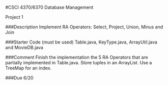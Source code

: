 #CSCI 4370/6370 Database Management

Project 1

###Description
Implement RA Operators: Select, Project, Union, Minus and Join

###Starter Code (must be used)
Table.java, KeyType.java, ArrayUtil.java and MovieDB.java

###Comment
Finish the implementation the 5 RA Operators that are partially implemented in Table.java. Store tuples in an ArrayList. Use a TreeMap for an index.

###Due
6/20
